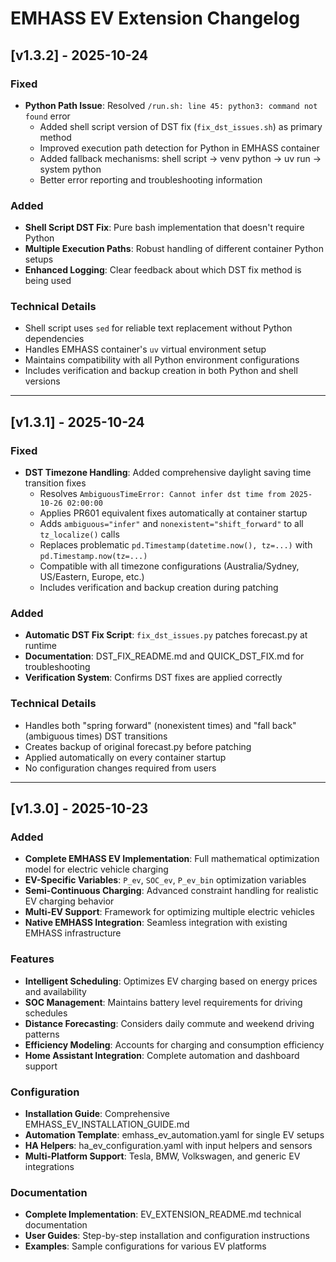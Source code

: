 # EMHASS EV Extension Changelog

## [v1.3.2] - 2025-10-24

### Fixed
- **Python Path Issue**: Resolved `/run.sh: line 45: python3: command not found` error
  - Added shell script version of DST fix (`fix_dst_issues.sh`) as primary method
  - Improved execution path detection for Python in EMHASS container
  - Added fallback mechanisms: shell script → venv python → uv run → system python
  - Better error reporting and troubleshooting information

### Added
- **Shell Script DST Fix**: Pure bash implementation that doesn't require Python
- **Multiple Execution Paths**: Robust handling of different container Python setups
- **Enhanced Logging**: Clear feedback about which DST fix method is being used

### Technical Details
- Shell script uses `sed` for reliable text replacement without Python dependencies
- Handles EMHASS container's `uv` virtual environment setup
- Maintains compatibility with all Python environment configurations
- Includes verification and backup creation in both Python and shell versions

---

## [v1.3.1] - 2025-10-24

### Fixed
- **DST Timezone Handling**: Added comprehensive daylight saving time transition fixes
  - Resolves `AmbiguousTimeError: Cannot infer dst time from 2025-10-26 02:00:00`
  - Applies PR601 equivalent fixes automatically at container startup
  - Adds `ambiguous="infer"` and `nonexistent="shift_forward"` to all `tz_localize()` calls
  - Replaces problematic `pd.Timestamp(datetime.now(), tz=...)` with `pd.Timestamp.now(tz=...)`
  - Compatible with all timezone configurations (Australia/Sydney, US/Eastern, Europe, etc.)
  - Includes verification and backup creation during patching

### Added
- **Automatic DST Fix Script**: `fix_dst_issues.py` patches forecast.py at runtime
- **Documentation**: DST_FIX_README.md and QUICK_DST_FIX.md for troubleshooting
- **Verification System**: Confirms DST fixes are applied correctly

### Technical Details
- Handles both "spring forward" (nonexistent times) and "fall back" (ambiguous times) DST transitions
- Creates backup of original forecast.py before patching
- Applied automatically on every container startup
- No configuration changes required from users

---

## [v1.3.0] - 2025-10-23

### Added
- **Complete EMHASS EV Implementation**: Full mathematical optimization model for electric vehicle charging
- **EV-Specific Variables**: `P_ev`, `SOC_ev`, `P_ev_bin` optimization variables
- **Semi-Continuous Charging**: Advanced constraint handling for realistic EV charging behavior
- **Multi-EV Support**: Framework for optimizing multiple electric vehicles
- **Native EMHASS Integration**: Seamless integration with existing EMHASS infrastructure

### Features
- **Intelligent Scheduling**: Optimizes EV charging based on energy prices and availability
- **SOC Management**: Maintains battery level requirements for driving schedules
- **Distance Forecasting**: Considers daily commute and weekend driving patterns
- **Efficiency Modeling**: Accounts for charging and consumption efficiency
- **Home Assistant Integration**: Complete automation and dashboard support

### Configuration
- **Installation Guide**: Comprehensive EMHASS_EV_INSTALLATION_GUIDE.md
- **Automation Template**: emhass_ev_automation.yaml for single EV setups
- **HA Helpers**: ha_ev_configuration.yaml with input helpers and sensors
- **Multi-Platform Support**: Tesla, BMW, Volkswagen, and generic EV integrations

### Documentation
- **Complete Implementation**: EV_EXTENSION_README.md technical documentation
- **User Guides**: Step-by-step installation and configuration instructions
- **Examples**: Sample configurations for various EV platforms